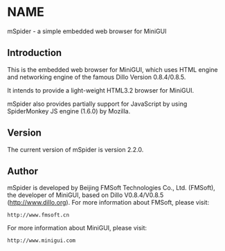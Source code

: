 # NAME

mSpider - a simple embedded web browser for MiniGUI

## Introduction

This is the embedded web browser for MiniGUI, which uses HTML engine
and networking engine of the famous Dillo Version 0.8.4/0.8.5.

It intends to provide a light-weight HTML3.2 browser for MiniGUI.

mSpider also provides partially support for JavaScript by using 
SpiderMonkey JS engine (1.6.0) by Mozilla. 

## Version

The current version of mSpider is version 2.2.0.

## Author

mSpider is developed by Beijing FMSoft Technologies Co., Ltd. (FMSoft), 
the developer of MiniGUI, based on Dillo V0.8.4/V0.8.5 (http://www.dillo.org). 
For more information about FMSoft, please visit:

	http://www.fmsoft.cn

For more information about MiniGUI, please visit:

	http://www.minigui.com

